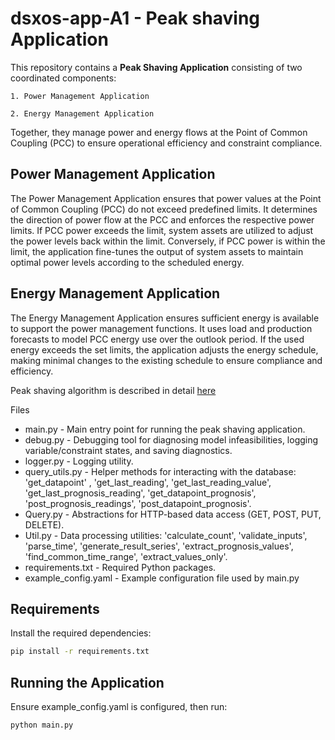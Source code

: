 # dsxos-app-A1 - Peak shaving Application

This repository contains a **Peak Shaving Application** consisting of two coordinated components:

    1. Power Management Application

    2. Energy Management Application

Together, they manage power and energy flows at the Point of Common Coupling (PCC) to ensure operational efficiency and constraint compliance.

## Power Management Application

The Power Management Application ensures that power values at the Point of Common Coupling (PCC) do not exceed predefined limits. It determines the direction of power flow at the PCC and enforces the respective power limits. If PCC power exceeds the limit, system assets are utilized to adjust the power levels back within the limit. Conversely, if PCC power is within the limit, the application fine-tunes the output of system assets to maintain optimal power levels according to the scheduled energy.

## Energy Management Application

The Energy Management Application ensures sufficient energy is available to support the power management functions. It uses load and production forecasts to model PCC energy use over the outlook period. If the used energy exceeds the set limits, the application adjusts the energy schedule, making minimal changes to the existing schedule to ensure compliance and efficiency.

Peak shaving algorithm is described in detail [here](https://github.com/DSxOS/platform/blob/main/docs/workermodules/Peak_Shaving_Description.pdf)

Files

- main.py - Main entry point for running the peak shaving application.
- debug.py - Debugging tool for diagnosing model infeasibilities, logging variable/constraint states, and saving diagnostics.
- logger.py - Logging utility.
- query_utils.py - Helper methods for interacting with the database: 'get_datapoint' , 'get_last_reading', 'get_last_reading_value', 'get_last_prognosis_reading', 'get_datapoint_prognosis', 'post_prognosis_readings', 'post_datapoint_prognosis'.
- Query.py - Abstractions for HTTP-based data access (GET, POST, PUT, DELETE).
- Util.py - Data processing utilities: 'calculate_count', 'validate_inputs', 'parse_time', 'generate_result_series', 'extract_prognosis_values', 'find_common_time_range', 'extract_values_only'.
- requirements.txt - Required Python packages.
- example_config.yaml - Example configuration file used by main.py

## Requirements

Install the required dependencies:

```bash
pip install -r requirements.txt
```

## Running the Application

Ensure example_config.yaml is configured, then run:

```bash
python main.py
```
